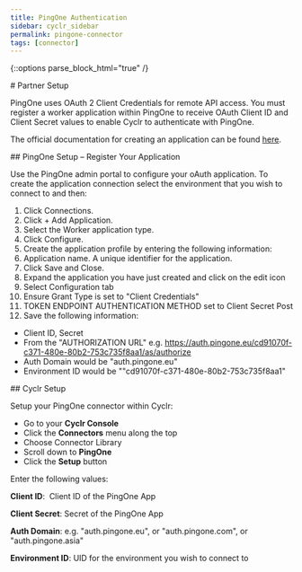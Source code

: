 ```yaml
---
title: PingOne Authentication
sidebar: cyclr_sidebar
permalink: pingone-connector
tags: [connector]
---
```

{::options parse_block_html="true" /}
<section class="card">
# Partner Setup

PingOne uses OAuth 2 Client Credentials for remote API access. You must register a worker application within PingOne to receive OAuth Client ID and Client Secret values to enable Cyclr to authenticate with PingOne.

The official documentation for creating an application can be found [here](https://apidocs.pingidentity.com/pingone/platform/v1/api/#getting-started).


</section>
<section class="card">
## PingOne Setup – Register Your Application

Use the PingOne admin portal to configure your oAuth application. To create the application connection select the environment  that you wish to connect to and then:

 1. Click Connections.
 2. Click + Add Application.
 3. Select the Worker application type.
 4. Click Configure.
 5. Create the application profile by entering the following information:
 6. Application name. A unique identifier for the application. 
 9. Click Save and Close.
 10. Expand the application you have just created and click on the edit icon
 11. Select Configuration tab 
 12. Ensure Grant Type is set to "Client Credentials"
 13. TOKEN ENDPOINT AUTHENTICATION METHOD set to Client Secret Post
 14. Save the following information:
 * Client ID, Secret
 * From the "AUTHORIZATION URL" e.g. https://auth.pingone.eu/cd91070f-c371-480e-80b2-753c735f8aa1/as/authorize
 * Auth Domain would be "auth.pingone.eu"
 * Environment  ID would be ""cd91070f-c371-480e-80b2-753c735f8aa1"


</section>
<section class="card">
## Cyclr Setup

Setup your PingOne connector within Cyclr:

*   Go to your **Cyclr Console**
*   Click the **Connectors** menu along the top
*   Choose Connector Library
*   Scroll down to **PingOne**
*   Click the **Setup** button

Enter the following values:

**Client ID**:  Client ID of the PingOne App

**Client Secret**: Secret of the PingOne App

 **Auth Domain**: e.g. "auth.pingone.eu", or "auth.pingone.com", or "auth.pingone.asia"
 
 **Environment ID**: UID for the environment you wish to connect to

</section>
